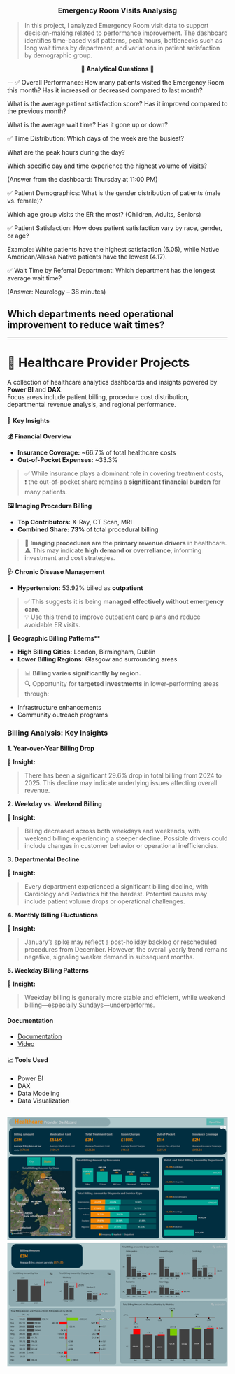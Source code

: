 



<h3 align="center"> Emergency Room Visits Analysisg  </h3>


>  In this project, I analyzed Emergency Room visit data to support decision-making related to performance improvement.
>  The dashboard identifies time-based visit patterns, peak hours, bottlenecks such as long wait times by department, and variations in patient satisfaction by demographic group.

<p align="center">
  <b>🔹  Analytical Questions  🔹</b>
</p>


--
✅ Overall Performance:
How many patients visited the Emergency Room this month? Has it increased or decreased compared to last month?

What is the average patient satisfaction score? Has it improved compared to the previous month?

What is the average wait time? Has it gone up or down?

✅ Time Distribution:
Which days of the week are the busiest?

What are the peak hours during the day?

Which specific day and time experience the highest volume of visits?

(Answer from the dashboard: Thursday at 11:00 PM)

✅ Patient Demographics:
What is the gender distribution of patients (male vs. female)?

Which age group visits the ER the most? (Children, Adults, Seniors)

✅ Patient Satisfaction:
How does patient satisfaction vary by race, gender, or age?

Example: White patients have the highest satisfaction (6.05), while Native American/Alaska Native patients have the lowest (4.17).

✅ Wait Time by Referral Department:
Which department has the longest average wait time?

(Answer: Neurology – 38 minutes)

Which departments need operational improvement to reduce wait times?
---

---
# 🏥 Healthcare Provider  Projects

A collection of healthcare analytics dashboards and insights powered by **Power BI** and **DAX**.  
Focus areas include patient billing, procedure cost distribution, departmental revenue analysis, and regional performance.


#### 📌 Key Insights

 **💰 Financial Overview**

 
- **Insurance Coverage:** ~66.7% of total healthcare costs
- **Out-of-Pocket Expenses:** ~33.3%
> ✅ While insurance plays a dominant role in covering treatment costs,  
> ❗ the out-of-pocket share remains a **significant financial burden** for many patients.



**🖼️ Imaging Procedure Billing**


- **Top Contributors:** X-Ray, CT Scan, MRI
- **Combined Share:** **73%** of total procedural billing  
> 🧠 **Imaging procedures are the primary revenue drivers** in healthcare.  
> ⚠️ This may indicate **high demand or overreliance**, informing investment and cost strategies.


**🩺 Chronic Disease Management**


- **Hypertension:** 53.92% billed as **outpatient**  
> ✅ This suggests it is being **managed effectively without emergency care**.  
> 💡 Use this trend to improve outpatient care plans and reduce avoidable ER visits.



**🧭 Geographic Billing Patterns****
- **High Billing Cities:** London, Birmingham, Dublin  
- **Lower Billing Regions:** Glasgow and surrounding areas  
> 📊 **Billing varies significantly by region.**  
> 🔍 Opportunity for **targeted investments** in lower-performing areas through:
  - Infrastructure enhancements
  - Community outreach programs

    
### Billing Analysis: Key Insights


 **1. Year-over-Year Billing Drop**

**🧾 Insight:**
> There has been a significant 29.6% drop in total billing from 2024 to 2025. This decline may indicate underlying issues affecting overall revenue.



**2. Weekday vs. Weekend Billing**


**🧾 Insight:**
> Billing decreased across both weekdays and weekends, with weekend billing experiencing a steeper decline. Possible drivers could include changes in customer behavior or operational inefficiencies.


**3. Departmental Decline**


**🧾 Insight:**
> Every department experienced a significant billing decline, with Cardiology and Pediatrics hit the hardest. Potential causes may include patient volume drops or operational challenges.



**4. Monthly Billing Fluctuations**


**🧾 Insight:**
> January’s spike may reflect a post-holiday backlog or rescheduled procedures from December. However, the overall yearly trend remains negative, signaling weaker demand in subsequent months.

**5. Weekday Billing Patterns**

**🧾 Insight:**
> Weekday billing is generally more stable and efficient, while weekend billing—especially Sundays—underperforms.




    
#### Documentation
- [Documentation](Doc/HospitalBilling.pdf)
- [Video](https://www.linkedin.com/posts/hegazy-ahmed_powerbi-dax-dataanalytics-activity-7330721837372403712-aQRb?utm_source=share&utm_medium=member_desktop&rcm=ACoAADcRge4BCiq6ISTAKxBtggfkK4mfvjG5IyA)


#### 📈 Tools Used
- Power BI  
- DAX  
- Data Modeling  
- Data Visualization

![](Pic/TotalBilling.png)  ![](Pic/compare.png)
---
